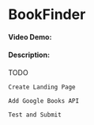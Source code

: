 # BookFinder
#### Video Demo:  <URL HERE>
#### Description:
TODO

    Create Landing Page

    Add Google Books API

    Test and Submit